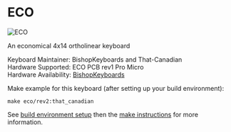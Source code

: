 ECO
===

![ECO](http://i.imgur.com/YligKxr.jpg)

An economical 4x14 ortholinear keyboard

Keyboard Maintainer: BishopKeyboards and That-Canadian  
Hardware Supported: ECO PCB rev1 Pro Micro  
Hardware Availability: [BishopKeyboards](https://bishopkeyboards.com/product/eco-keyboard-pcb-4x14/)

Make example for this keyboard (after setting up your build environment):

    make eco/rev2:that_canadian

See [build environment setup](https://docs.qmk.fm/#/getting_started_build_tools) then the [make instructions](https://docs.qmk.fm/#/getting_started_make_guide) for more information.